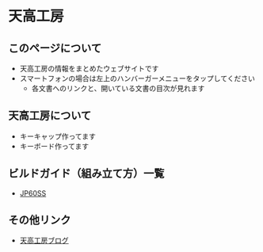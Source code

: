 # 天高工房

## このページについて

* 天高工房の情報をまとめたウェブサイトです
* スマートフォンの場合は左上のハンバーガーメニューをタップしてください
  * 各文書へのリンクと、開いている文書の目次が見れます

## 天高工房について

* キーキャップ作ってます
* キーボード作ってます

## ビルドガイド（組み立て方）一覧

* [JP60SS](/jp60ss/)

## その他リンク

* [天高工房ブログ](https://skyhigh-works.hatenablog.com/)